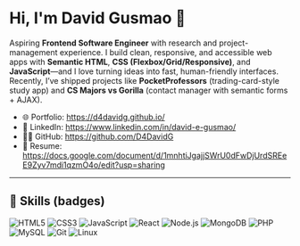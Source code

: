 # Hi, I'm David Gusmao 👋

Aspiring **Frontend Software Engineer** with research and project-management experience. I build clean, responsive, and accessible web apps with **Semantic HTML**, **CSS (Flexbox/Grid/Responsive)**, and **JavaScript**—and I love turning ideas into fast, human-friendly interfaces. Recently, I’ve shipped projects like **PocketProfessors** (trading-card-style study app) and **CS Majors vs Gorilla** (contact manager with semantic forms + AJAX).

- 🌐 Portfolio: https://d4davidg.github.io/
- 💼 LinkedIn: https://www.linkedin.com/in/david-e-gusmao/
- 🧑‍💻 GitHub: https://github.com/D4DavidG
- 📄 Resume: https://docs.google.com/document/d/1mnhtiJgajjSWrU0dFwDjUrdSREeE9Zyv7mdi1qzmO4o/edit?usp=sharing


---

## 🧰 Skills (badges)

![HTML5](https://img.shields.io/badge/HTML5-E34F26?logo=html5&logoColor=white)
![CSS3](https://img.shields.io/badge/CSS3-1572B6?logo=css3&logoColor=white)
![JavaScript](https://img.shields.io/badge/JavaScript-F7DF1E?logo=javascript&logoColor=black)
![React](https://img.shields.io/badge/React-61DAFB?logo=react&logoColor=black)
![Node.js](https://img.shields.io/badge/Node.js-339933?logo=node.js&logoColor=white)
![MongoDB](https://img.shields.io/badge/MongoDB-47A248?logo=mongodb&logoColor=white)
![PHP](https://img.shields.io/badge/PHP-777BB4?logo=php&logoColor=white)
![MySQL](https://img.shields.io/badge/MySQL-4479A1?logo=mysql&logoColor=white)
![Git](https://img.shields.io/badge/Git-F05032?logo=git&logoColor=white)
![Linux](https://img.shields.io/badge/Linux-FCC624?logo=linux&logoColor=black)


